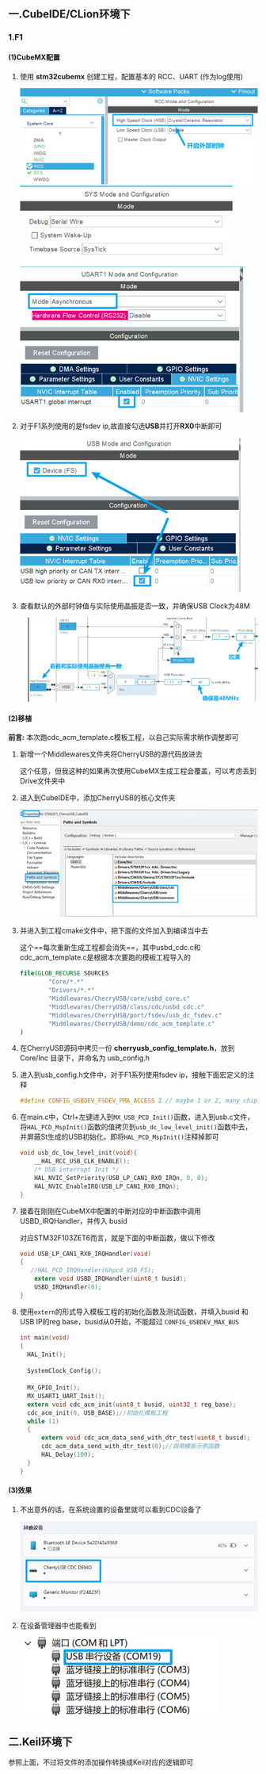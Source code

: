## 一.CubeIDE/CLion环境下

### 1.F1

#### (1)CubeMX配置

1. 使用 **stm32cubemx** 创建工程，配置基本的 RCC、UART (作为log使用)

   <img src="./img/image-20250131082934187-1738284907019-1.png" style="zoom:67%;" />

   <img src="./img/image-20250131082958458-1738284907019-2.png" style="zoom:67%;" />

   <img src="./img/image-20250131083024634-1738284907020-3.png" style="zoom:67%;" />

2. 对于F1系列使用的是fsdev ip,故直接勾选**USB**并打开**RX0**中断即可

   <img src="./img/image-20250131083100260-1738284907020-4.png" style="zoom:67%;" />

3. 查看默认的外部时钟值与实际使用晶振是否一致，并确保USB Clock为48M

   ![](./img/image-20250131083252718-1738284907020-5.png)

#### (2)移植

**前言:** 本次跑cdc_acm_template.c模板工程，以自己实际需求稍作调整即可

1. 新增一个Middlewares文件夹将CherryUSB的源代码放进去

   这个任意，但我这种的如果再次使用CubeMX生成工程会覆盖，可以考虑丢到Drive文件夹中

2. 进入到CubeIDE中，添加CherryUSB的核心文件夹

   <img src="./img/image-20250131084407299-1738284907020-6.png" style="zoom:67%;" />

3. 并进入到工程cmake文件中，把下面的文件加入到编译当中去

   这个==每次重新生成工程都会消失==，其中usbd_cdc.c和cdc_acm_template.c是根据本次要跑的模板工程导入的

   ```cmake
   file(GLOB_RECURSE SOURCES
           "Core/*.*"
           "Drivers/*.*"
           "Middlewares/CherryUSB/core/usbd_core.c"
           "Middlewares/CherryUSB/class/cdc/usbd_cdc.c"
           "Middlewares/CherryUSB/port/fsdev/usb_dc_fsdev.c"
           "Middlewares/CherryUSB/demo/cdc_acm_template.c"
   )
   ```

4. 在CherryUSB源码中拷贝一份 **cherryusb_config_template.h**，放到 Core/Inc 目录下，并命名为 usb_config.h

5. 进入到usb_config.h文件中，对于F1系列使用fsdev ip，接触下面宏定义的注释

   ```c
   #define CONFIG_USBDEV_FSDEV_PMA_ACCESS 2 // maybe 1 or 2, many chips may have a difference
   ```

6. 在main.c中，Ctrl+左键进入到`MX_USB_PCD_Init()`函数，进入到usb.c文件，将`HAL_PCD_MspInit()`函数的值拷贝到`usb_dc_low_level_init()`函数中去，并屏蔽St生成的USB初始化，即将`HAL_PCD_MspInit()`注释掉即可

   ```c
   void usb_dc_low_level_init(void){
       __HAL_RCC_USB_CLK_ENABLE();
       /* USB interrupt Init */
       HAL_NVIC_SetPriority(USB_LP_CAN1_RX0_IRQn, 0, 0);
       HAL_NVIC_EnableIRQ(USB_LP_CAN1_RX0_IRQn);
   }
   ```

7. 接着在刚刚在CubeMX中配置的中断对应的中断函数中调用USBD_IRQHandler，并传入 busid

   对应STM32F103ZET6而言，就是下面的中断函数，做以下修改

   ```c
   void USB_LP_CAN1_RX0_IRQHandler(void)
   {
      //HAL_PCD_IRQHandler(&hpcd_USB_FS);
       extern void USBD_IRQHandler(uint8_t busid);
       USBD_IRQHandler(0);
   }
   ```

8. 使用`extern`的形式导入模板工程的初始化函数及测试函数，并填入busid 和USB IP的reg base，busid从0开始，不能超过 `CONFIG_USBDEV_MAX_BUS`

   ```c
   int main(void)
   {
     HAL_Init();
   
     SystemClock_Config();
   
     MX_GPIO_Init();
     MX_USART1_UART_Init();
     extern void cdc_acm_init(uint8_t busid, uint32_t reg_base);
     cdc_acm_init(0, USB_BASE);//初始化模板工程
     while (1)
     {
         extern void cdc_acm_data_send_with_dtr_test(uint8_t busid);
         cdc_acm_data_send_with_dtr_test(0);//调用模板示例函数
         HAL_Delay(100);
     }
   }
   ```

#### (3)效果

1. 不出意外的话，在系统设置的设备里就可以看到CDC设备了

   ![](./img/image-20250131085212835-1738284907020-7.png)

2. 在设备管理器中也能看到

   ![](./img/image-20250131085144434-1738284907020-8.png)

   

## 二.Keil环境下

参照上面，不过将文件的添加操作转换成Keil对应的逻辑即可